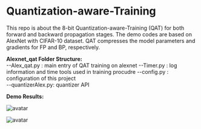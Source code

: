 # Quantization-aware-Training 
This repo is about the 8-bit Quantization-aware-Training (QAT) for both forward and backward propagation stages. 
The demo codes are based on AlexNet with CIFAR-10 dataset.
QAT compresses the model parameters and gradients for FP and BP, respectively.

**Alexnet_qat  Folder Structure:**  
                --Alex_qat.py     : main entry of QAT training on alexnet
                --Timer.py        : log information and time tools used in training procudre
                --config.py       : configuration of this project   
                --quantizerAlex.py: quantizer API  
                
**Demo Results:**

![avatar](./png/QAT_BP_Alex_perepoch_10log_for_10_epoch.png)

![avatar](./png/QAT_BP_Alex_perepoch_1log_for_50_epoch.png)